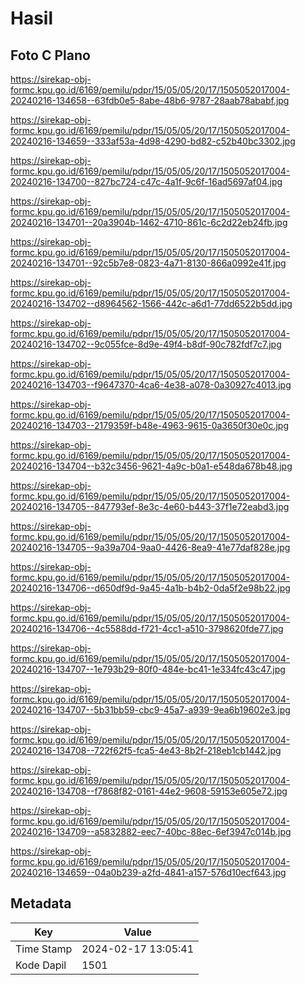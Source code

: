 # Hasil

## Foto C Plano

https://sirekap-obj-formc.kpu.go.id/6169/pemilu/pdpr/15/05/05/20/17/1505052017004-20240216-134658--63fdb0e5-8abe-48b6-9787-28aab78ababf.jpg

https://sirekap-obj-formc.kpu.go.id/6169/pemilu/pdpr/15/05/05/20/17/1505052017004-20240216-134659--333af53a-4d98-4290-bd82-c52b40bc3302.jpg

https://sirekap-obj-formc.kpu.go.id/6169/pemilu/pdpr/15/05/05/20/17/1505052017004-20240216-134700--827bc724-c47c-4a1f-9c6f-16ad5697af04.jpg

https://sirekap-obj-formc.kpu.go.id/6169/pemilu/pdpr/15/05/05/20/17/1505052017004-20240216-134701--20a3904b-1462-4710-861c-6c2d22eb24fb.jpg

https://sirekap-obj-formc.kpu.go.id/6169/pemilu/pdpr/15/05/05/20/17/1505052017004-20240216-134701--92c5b7e8-0823-4a71-8130-866a0992e41f.jpg

https://sirekap-obj-formc.kpu.go.id/6169/pemilu/pdpr/15/05/05/20/17/1505052017004-20240216-134702--d8964562-1566-442c-a6d1-77dd6522b5dd.jpg

https://sirekap-obj-formc.kpu.go.id/6169/pemilu/pdpr/15/05/05/20/17/1505052017004-20240216-134702--9c055fce-8d9e-49f4-b8df-90c782fdf7c7.jpg

https://sirekap-obj-formc.kpu.go.id/6169/pemilu/pdpr/15/05/05/20/17/1505052017004-20240216-134703--f9647370-4ca6-4e38-a078-0a30927c4013.jpg

https://sirekap-obj-formc.kpu.go.id/6169/pemilu/pdpr/15/05/05/20/17/1505052017004-20240216-134703--2179359f-b48e-4963-9615-0a3650f30e0c.jpg

https://sirekap-obj-formc.kpu.go.id/6169/pemilu/pdpr/15/05/05/20/17/1505052017004-20240216-134704--b32c3456-9621-4a9c-b0a1-e548da678b48.jpg

https://sirekap-obj-formc.kpu.go.id/6169/pemilu/pdpr/15/05/05/20/17/1505052017004-20240216-134705--847793ef-8e3c-4e60-b443-37f1e72eabd3.jpg

https://sirekap-obj-formc.kpu.go.id/6169/pemilu/pdpr/15/05/05/20/17/1505052017004-20240216-134705--9a39a704-9aa0-4426-8ea9-41e77daf828e.jpg

https://sirekap-obj-formc.kpu.go.id/6169/pemilu/pdpr/15/05/05/20/17/1505052017004-20240216-134706--d650df9d-9a45-4a1b-b4b2-0da5f2e98b22.jpg

https://sirekap-obj-formc.kpu.go.id/6169/pemilu/pdpr/15/05/05/20/17/1505052017004-20240216-134706--4c5588dd-f721-4cc1-a510-3798620fde77.jpg

https://sirekap-obj-formc.kpu.go.id/6169/pemilu/pdpr/15/05/05/20/17/1505052017004-20240216-134707--1e793b29-80f0-484e-bc41-1e334fc43c47.jpg

https://sirekap-obj-formc.kpu.go.id/6169/pemilu/pdpr/15/05/05/20/17/1505052017004-20240216-134707--5b31bb59-cbc9-45a7-a939-9ea6b19602e3.jpg

https://sirekap-obj-formc.kpu.go.id/6169/pemilu/pdpr/15/05/05/20/17/1505052017004-20240216-134708--722f62f5-fca5-4e43-8b2f-218eb1cb1442.jpg

https://sirekap-obj-formc.kpu.go.id/6169/pemilu/pdpr/15/05/05/20/17/1505052017004-20240216-134708--f7868f82-0161-44e2-9608-59153e605e72.jpg

https://sirekap-obj-formc.kpu.go.id/6169/pemilu/pdpr/15/05/05/20/17/1505052017004-20240216-134709--a5832882-eec7-40bc-88ec-6ef3947c014b.jpg

https://sirekap-obj-formc.kpu.go.id/6169/pemilu/pdpr/15/05/05/20/17/1505052017004-20240216-134659--04a0b239-a2fd-4841-a157-576d10ecf643.jpg


## Metadata

| Key        | Value               |
| ---------- | ------------------- |
| Time Stamp | 2024-02-17 13:05:41 |
| Kode Dapil | 1501                |



